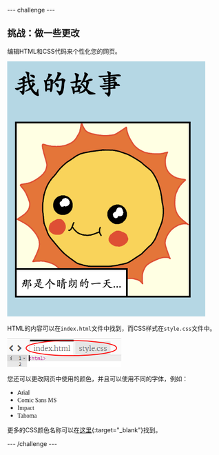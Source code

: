 \--- challenge \---

## 挑战：做一些更改

编辑HTML和CSS代码来个性化您的网页。

![截图](images/story-changes.png)

HTML的内容可以在`index.html`文件中找到，而CSS样式在`style.css`文件中。

![截图](images/story-files.png)

您还可以更改网页中使用的颜色，并且可以使用不同的字体，例如：

+ <span style="font-family: Arial;">Arial</span>
+ <span style="font-family: Comic Sans MS;">Comic Sans MS</span>
+ <span style="font-family: Impact;">Impact</span>
+ <span style="font-family: Tahoma;">Tahoma</span>

更多的CSS颜色名称可以在[这里](http://jumpto.cc/colours){:target="_blank"}找到。

\--- /challenge \---